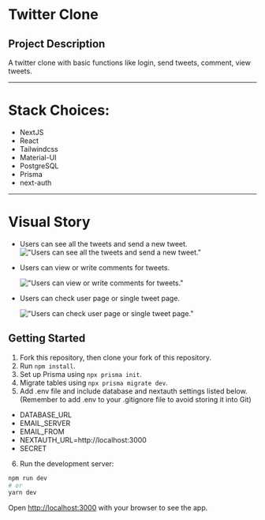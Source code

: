 # Twitter Clone

## Project Description

A twitter clone with basic functions like login, send tweets, comment, view tweets.

<hr>

# Stack Choices:

- NextJS
- React
- Tailwindcss
- Material-UI
- PostgreSQL
- Prisma
- next-auth

<hr>

# Visual Story

- Users can see all the tweets and send a new tweet.
  !["Users can see all the tweets and send a new tweet."](/public/images/newProjectgh.gif)

- Users can view or write comments for tweets.

  !["Users can view or write comments for tweets."](/client/public/images/projectHistorygh.gif)

- Users can check user page or single tweet page.

  !["Users can check user page or single tweet page."](/client/public/images/tasksgh.gif)

## Getting Started

1. Fork this repository, then clone your fork of this repository.
2. Run `npm install`.
3. Set up Prisma using `npx prisma init`.
4. Migrate tables using `npx prisma migrate dev`.
5. Add .env file and include database and nextauth settings listed below. (Remember to add .env to your .gitignore file to avoid storing it into Git)

- DATABASE_URL
- EMAIL_SERVER
- EMAIL_FROM
- NEXTAUTH_URL=http://localhost:3000
- SECRET

6. Run the development server:

```bash
npm run dev
# or
yarn dev
```

Open [http://localhost:3000](http://localhost:3000) with your browser to see the app.

